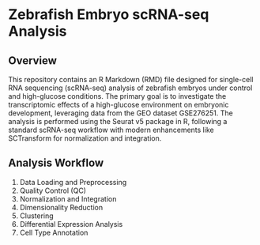 # Zebrafish Embryo scRNA-seq Analysis

## Overview
This repository contains an R Markdown (RMD) file designed for single-cell RNA sequencing (scRNA-seq) analysis of zebrafish embryos under control and high-glucose conditions. The primary goal is to investigate the transcriptomic effects of a high-glucose environment on embryonic development, leveraging data from the GEO dataset GSE276251. The analysis is performed using the Seurat v5 package in R, following a standard scRNA-seq workflow with modern enhancements like SCTransform for normalization and integration.

## Analysis Workflow
1. Data Loading and Preprocessing
2. Quality Control (QC)
3. Normalization and Integration
4. Dimensionality Reduction
5. Clustering
6. Differential Expression Analysis
7. Cell Type Annotation 
